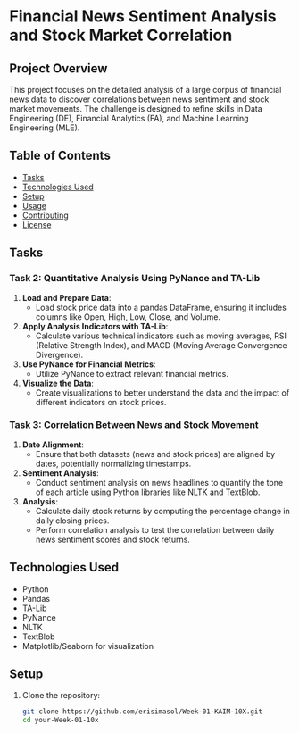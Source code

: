 # Financial News Sentiment Analysis and Stock Market Correlation
## Project Overview
This project focuses on the detailed analysis of a large corpus of financial news data to discover correlations between news sentiment and stock market movements. The challenge is designed to refine skills in Data Engineering (DE), Financial Analytics (FA), and Machine Learning Engineering (MLE).
## Table of Contents
- [Tasks](#tasks)
- [Technologies Used](#technologies-used)
- [Setup](#setup)
- [Usage](#usage)
- [Contributing](#contributing)
- [License](#license)
## Tasks
### Task 2: Quantitative Analysis Using PyNance and TA-Lib
1. **Load and Prepare Data**:
   - Load stock price data into a pandas DataFrame, ensuring it includes columns like Open, High, Low, Close, and Volume.
2. **Apply Analysis Indicators with TA-Lib**:
   - Calculate various technical indicators such as moving averages, RSI (Relative Strength Index), and MACD (Moving Average Convergence Divergence).
3. **Use PyNance for Financial Metrics**:
   - Utilize PyNance to extract relevant financial metrics.
4. **Visualize the Data**:
   - Create visualizations to better understand the data and the impact of different indicators on stock prices.
### Task 3: Correlation Between News and Stock Movement
1. **Date Alignment**:
   - Ensure that both datasets (news and stock prices) are aligned by dates, potentially normalizing timestamps.
2. **Sentiment Analysis**:
   - Conduct sentiment analysis on news headlines to quantify the tone of each article using Python libraries like NLTK and TextBlob.
3. **Analysis**:
   - Calculate daily stock returns by computing the percentage change in daily closing prices.
   - Perform correlation analysis to test the correlation between daily news sentiment scores and stock returns.
## Technologies Used
- Python
- Pandas
- TA-Lib
- PyNance
- NLTK
- TextBlob
- Matplotlib/Seaborn for visualization
## Setup
1. Clone the repository:
   ```bash
   git clone https://github.com/erisimasol/Week-01-KAIM-10X.git
   cd your-Week-01-10x
